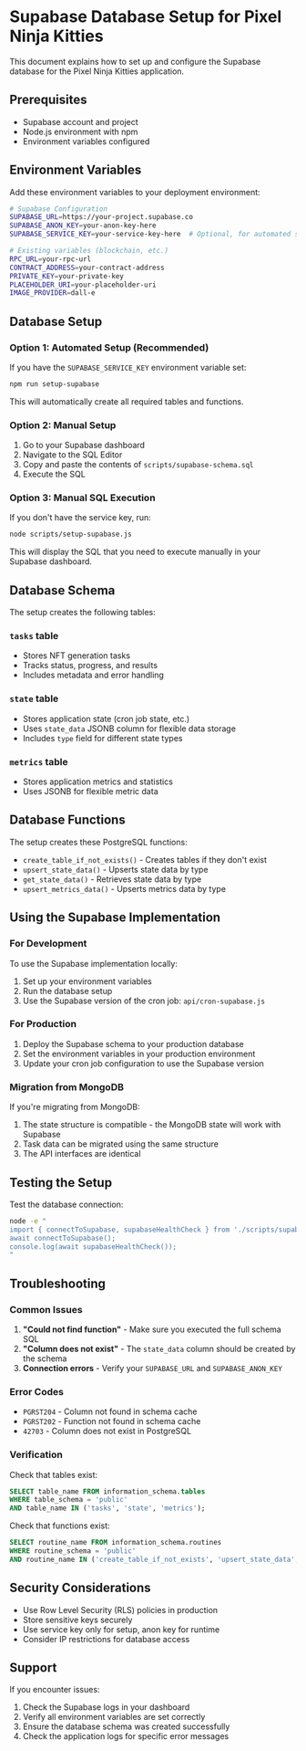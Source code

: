 # Supabase Database Setup for Pixel Ninja Kitties

This document explains how to set up and configure the Supabase database for the Pixel Ninja Kitties application.

## Prerequisites

- Supabase account and project
- Node.js environment with npm
- Environment variables configured

## Environment Variables

Add these environment variables to your deployment environment:

```bash
# Supabase Configuration
SUPABASE_URL=https://your-project.supabase.co
SUPABASE_ANON_KEY=your-anon-key-here
SUPABASE_SERVICE_KEY=your-service-key-here  # Optional, for automated setup

# Existing variables (blockchain, etc.)
RPC_URL=your-rpc-url
CONTRACT_ADDRESS=your-contract-address
PRIVATE_KEY=your-private-key
PLACEHOLDER_URI=your-placeholder-uri
IMAGE_PROVIDER=dall-e
```

## Database Setup

### Option 1: Automated Setup (Recommended)

If you have the `SUPABASE_SERVICE_KEY` environment variable set:

```bash
npm run setup-supabase
```

This will automatically create all required tables and functions.

### Option 2: Manual Setup

1. Go to your Supabase dashboard
2. Navigate to the SQL Editor
3. Copy and paste the contents of `scripts/supabase-schema.sql`
4. Execute the SQL

### Option 3: Manual SQL Execution

If you don't have the service key, run:

```bash
node scripts/setup-supabase.js
```

This will display the SQL that you need to execute manually in your Supabase dashboard.

## Database Schema

The setup creates the following tables:

### `tasks` table
- Stores NFT generation tasks
- Tracks status, progress, and results
- Includes metadata and error handling

### `state` table
- Stores application state (cron job state, etc.)
- Uses `state_data` JSONB column for flexible data storage
- Includes `type` field for different state types

### `metrics` table
- Stores application metrics and statistics
- Uses JSONB for flexible metric data

## Database Functions

The setup creates these PostgreSQL functions:

- `create_table_if_not_exists()` - Creates tables if they don't exist
- `upsert_state_data()` - Upserts state data by type
- `get_state_data()` - Retrieves state data by type
- `upsert_metrics_data()` - Upserts metrics data by type

## Using the Supabase Implementation

### For Development

To use the Supabase implementation locally:

1. Set up your environment variables
2. Run the database setup
3. Use the Supabase version of the cron job: `api/cron-supabase.js`

### For Production

1. Deploy the Supabase schema to your production database
2. Set the environment variables in your production environment
3. Update your cron job configuration to use the Supabase version

### Migration from MongoDB

If you're migrating from MongoDB:

1. The state structure is compatible - the MongoDB state will work with Supabase
2. Task data can be migrated using the same structure
3. The API interfaces are identical

## Testing the Setup

Test the database connection:

```bash
node -e "
import { connectToSupabase, supabaseHealthCheck } from './scripts/supabase.js';
await connectToSupabase();
console.log(await supabaseHealthCheck());
"
```

## Troubleshooting

### Common Issues

1. **"Could not find function"** - Make sure you executed the full schema SQL
2. **"Column does not exist"** - The `state_data` column should be created by the schema
3. **Connection errors** - Verify your `SUPABASE_URL` and `SUPABASE_ANON_KEY`

### Error Codes

- `PGRST204` - Column not found in schema cache
- `PGRST202` - Function not found in schema cache
- `42703` - Column does not exist in PostgreSQL

### Verification

Check that tables exist:

```sql
SELECT table_name FROM information_schema.tables 
WHERE table_schema = 'public' 
AND table_name IN ('tasks', 'state', 'metrics');
```

Check that functions exist:

```sql
SELECT routine_name FROM information_schema.routines 
WHERE routine_schema = 'public' 
AND routine_name IN ('create_table_if_not_exists', 'upsert_state_data', 'get_state_data');
```

## Security Considerations

- Use Row Level Security (RLS) policies in production
- Store sensitive keys securely
- Use service key only for setup, anon key for runtime
- Consider IP restrictions for database access

## Support

If you encounter issues:

1. Check the Supabase logs in your dashboard
2. Verify all environment variables are set correctly
3. Ensure the database schema was created successfully
4. Check the application logs for specific error messages